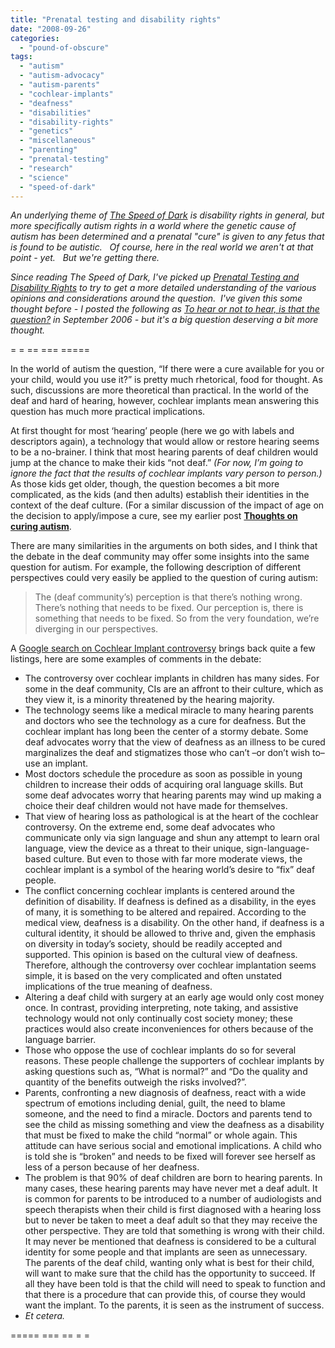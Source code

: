 ```yaml
---
title: "Prenatal testing and disability rights"
date: "2008-09-26"
categories: 
  - "pound-of-obscure"
tags: 
  - "autism"
  - "autism-advocacy"
  - "autism-parents"
  - "cochlear-implants"
  - "deafness"
  - "disabilities"
  - "disability-rights"
  - "genetics"
  - "miscellaneous"
  - "parenting"
  - "prenatal-testing"
  - "research"
  - "science"
  - "speed-of-dark"
---
```


_An underlying theme of [The Speed of Dark](http://autism.gbrettmiller.com/category/books/speed-of-dark-books/) is disability rights in general, but more specifically autism rights in a world where the genetic cause of autism has been determined and a prenatal "cure" is given to any fetus that is found to be autistic.   Of course, here in the real world we aren't at that point - yet.   But we're getting there._

_Since reading The Speed of Dark, I've picked up [Prenatal Testing and Disability Rights](http://www.amazon.com/Prenatal-Testing-Disability-Hastings-Studies/dp/0878408045/ref=pd_bbs_sr_1?ie=UTF8&s=books&qid=1222401793&sr=1-1) to try to get a more detailed understanding of the various opinions and considerations around the question.  I've given this some thought before - I posted the following as [To hear or not to hear, is that the question?](http://autism.gbrettmiller.com/2006/05/to-hear-or-not-to-hear-is-that-the-question/) in September 2006 - but it's a big question deserving a bit more thought._

\= = == === =====

In the world of autism the question, “If there were a cure available for you or your child, would you use it?” is pretty much rhetorical, food for thought. As such, discussions are more theoretical than practical. In the world of the deaf and hard of hearing, however, cochlear implants mean answering this question has much more practical implications.

At first thought for most ‘hearing’ people (here we go with labels and descriptors again), a technology that would allow or restore hearing seems to be a no-brainer. I think that most hearing parents of deaf children would jump at the chance to make their kids “not deaf.” _(For now, I’m going to ignore the fact that the results of cochlear implants vary person to person.)_ As those kids get older, though, the question becomes a bit more complicated, as the kids (and then adults) establish their identities in the context of the deaf culture. (For a similar discussion of the impact of age on the decision to apply/impose a cure, see my earlier post **[Thoughts on curing autism](http://29marbles.blogspot.com/2005/04/thoughts-on-curing-autism.html)**.

There are many similarities in the arguments on both sides, and I think that the debate in the deaf community may offer some insights into the same question for autism. For example, the following description of different perspectives could very easily be applied to the question of curing autism:

> The (deaf community’s) perception is that there’s nothing wrong. There’s nothing that needs to be fixed. Our perception is, there is something that needs to be fixed. So from the very foundation, we’re diverging in our perspectives.

A [Google search on Cochlear Implant controversy](http://www.google.com/search?hl=en&q=cochlear+implant+controversy&btnG=Google+Search) brings back quite a few listings, here are some examples of comments in the debate:

- The controversy over cochlear implants in children has many sides. For some in the deaf community, CIs are an affront to their culture, which as they view it, is a minority threatened by the hearing majority.
- The technology seems like a medical miracle to many hearing parents and doctors who see the technology as a cure for deafness. But the cochlear implant has long been the center of a stormy debate. Some deaf advocates worry that the view of deafness as an illness to be cured marginalizes the deaf and stigmatizes those who can’t –or don’t wish to–use an implant.
- Most doctors schedule the procedure as soon as possible in young children to increase their odds of acquiring oral language skills. But some deaf advocates worry that hearing parents may wind up making a choice their deaf children would not have made for themselves.
- That view of hearing loss as pathological is at the heart of the cochlear controversy. On the extreme end, some deaf advocates who communicate only via sign language and shun any attempt to learn oral language, view the device as a threat to their unique, sign-language-based culture. But even to those with far more moderate views, the cochlear implant is a symbol of the hearing world’s desire to “fix” deaf people.
- The conflict concerning cochlear implants is centered around the definition of disability. If deafness is defined as a disability, in the eyes of many, it is something to be altered and repaired. According to the medical view, deafness is a disability. On the other hand, if deafness is a cultural identity, it should be allowed to thrive and, given the emphasis on diversity in today’s society, should be readily accepted and supported. This opinion is based on the cultural view of deafness. Therefore, although the controversy over cochlear implantation seems simple, it is based on the very complicated and often unstated implications of the true meaning of deafness.
- Altering a deaf child with surgery at an early age would only cost money once. In contrast, providing interpreting, note taking, and assistive technology would not only continually cost society money; these practices would also create inconveniences for others because of the language barrier.
- Those who oppose the use of cochlear implants do so for several reasons. These people challenge the supporters of cochlear implants by asking questions such as, “What is normal?” and “Do the quality and quantity of the benefits outweigh the risks involved?”.
- Parents, confronting a new diagnosis of deafness, react with a wide spectrum of emotions including denial, guilt, the need to blame someone, and the need to find a miracle. Doctors and parents tend to see the child as missing something and view the deafness as a disability that must be fixed to make the child “normal” or whole again. This attitude can have serious social and emotional implications. A child who is told she is “broken” and needs to be fixed will forever see herself as less of a person because of her deafness.
- The problem is that 90% of deaf children are born to hearing parents. In many cases, these hearing parents may have never met a deaf adult. It is common for parents to be introduced to a number of audiologists and speech therapists when their child is first diagnosed with a hearing loss but to never be taken to meet a deaf adult so that they may receive the other perspective. They are told that something is wrong with their child. It may never be mentioned that deafness is considered to be a cultural identity for some people and that implants are seen as unnecessary. The parents of the deaf child, wanting only what is best for their child, will want to make sure that the child has the opportunity to succeed. If all they have been told is that the child will need to speak to function and that there is a procedure that can provide this, of course they would want the implant. To the parents, it is seen as the instrument of success.
- _Et cetera._

\===== === == = =
